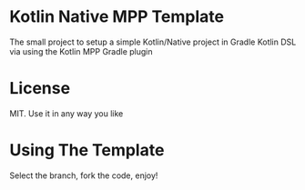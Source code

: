 Kotlin Native MPP Template
==========================

The small project to setup a simple Kotlin/Native project
in Gradle Kotlin DSL via using the Kotlin MPP Gradle plugin


License
=======

MIT. Use it in any way you like

Using The Template
===================

Select the branch, fork the code, enjoy!
